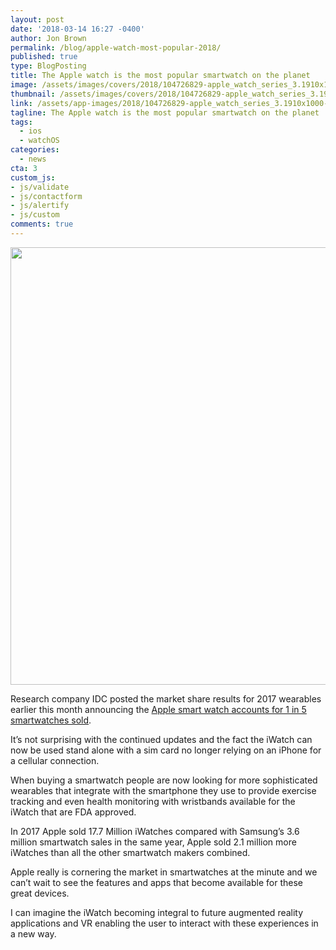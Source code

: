 ```yaml
---
layout: post
date: '2018-03-14 16:27 -0400'
author: Jon Brown
permalink: /blog/apple-watch-most-popular-2018/
published: true
type: BlogPosting
title: The Apple watch is the most popular smartwatch on the planet
image: /assets/images/covers/2018/104726829-apple_watch_series_3.1910x1000.jpg
thumbnail: /assets/images/covers/2018/104726829-apple_watch_series_3.1910x1000.jpg
link: /assets/app-images/2018/104726829-apple_watch_series_3.1910x1000-1.jpg
tagline: The Apple watch is the most popular smartwatch on the planet
tags:
  - ios
  - watchOS
categories:
  - news
cta: 3
custom_js:
- js/validate
- js/contactform
- js/alertify
- js/custom
comments: true
---
```

<img src="{{ site.site_cdn }}/assets/images/blog/2018/smartwatch/image1.jpg" class="img-fluid rounded m-2" width="700" />

Research company IDC posted the market share results for 2017 wearables earlier this month announcing the [Apple smart watch accounts for 1 in 5 smartwatches sold](https://www.idc.com/getdoc.jsp?containerId=prUS43598218).

It’s not surprising with the continued updates and the fact the iWatch can now be used stand alone with a sim card no longer relying on an iPhone for a cellular connection.

When buying a smartwatch people are now looking for more sophisticated wearables that integrate with the smartphone they use to provide exercise tracking and even health monitoring with wristbands available for the iWatch that are FDA approved.

In 2017 Apple sold 17.7 Million iWatches compared with Samsung’s 3.6 million smartwatch sales in the same year, Apple sold 2.1 million more iWatches than all the other smartwatch makers combined.

Apple really is cornering the market in smartwatches at the minute and we can’t wait to see the features and apps that become available for these great devices.

I can imagine the iWatch becoming integral to future augmented reality applications and VR enabling the user to interact with these experiences in a new way.
